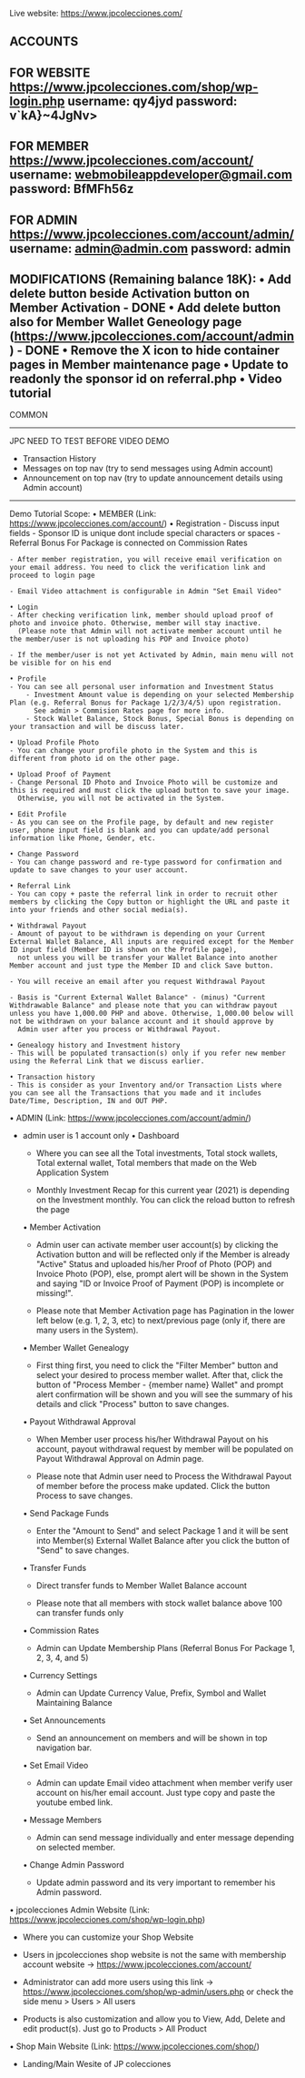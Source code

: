 Live website: https://www.jpcolecciones.com/


ACCOUNTS
--------------------------------------------
FOR WEBSITE
https://www.jpcolecciones.com/shop/wp-login.php
username: qy4jyd
password: v`kA}~4JgNv>
--------------------------------------------
FOR MEMBER
https://www.jpcolecciones.com/account/
username: webmobileappdeveloper@gmail.com
password: BfMFh56z
--------------------------------------------
FOR ADMIN
https://www.jpcolecciones.com/account/admin/
username: admin@admin.com
password: admin
--------------------------------------------
MODIFICATIONS (Remaining balance 18K):
• Add delete button beside Activation button on Member Activation - DONE
• Add delete button also for Member Wallet Geneology page (https://www.jpcolecciones.com/account/admin) - DONE
• Remove the X icon to hide container pages in Member maintenance page
• Update to readonly the sponsor id on referral.php
• Video tutorial
--------------------------------------------
COMMON
<?php
$az1n1 = "299187122" ;
$az1n2 = "3fxfC1230" ;
$serverdirectory="https://jpcolecciones.com/account/" ;
$serveremail="support@jpcolecciones.com" ;

$host="localhost"; // Host name 
$username="jpcmasteruser"; // Mysql username 
$password="DQH&Z!lu7Vwb"; // Mysql password 
$database="jpcmlmsystem"; // Database name 
 
($GLOBALS["___mysqli_ston"] = mysqli_connect($host, $username, $password));
@((bool)mysqli_query($GLOBALS["___mysqli_ston"], "USE " . $database)) or die ("Unable to select database");

?>
--------------------------------------------
JPC NEED TO TEST BEFORE VIDEO DEMO
- Transaction History
- Messages on top nav (try to send messages using Admin account)
- Announcement on top nav (try to update announcement details using Admin account)
--------------------------------------------
Demo Tutorial Scope:
• MEMBER (Link: https://www.jpcolecciones.com/account/)
    • Registration
    - Discuss input fields 
        - Sponsor ID is unique dont include special characters or spaces
        - Referral Bonus For Package is connected on Commission Rates

    - After member registration, you will receive email verification on your email address. You need to click the verification link and proceed to login page

    - Email Video attachment is configurable in Admin "Set Email Video"

    • Login
    - After checking verification link, member should upload proof of photo and invoice photo. Otherwise, member will stay inactive. 
      (Please note that Admin will not activate member account until he the member/user is not uploading his POP and Invoice photo)

    - If the member/user is not yet Activated by Admin, main menu will not be visible for on his end

    • Profile
    - You can see all personal user information and Investment Status
        - Investment Amount value is depending on your selected Membership Plan (e.g. Referral Bonus for Package 1/2/3/4/5) upon registration. 
          See admin > Commision Rates page for more info.
        - Stock Wallet Balance, Stock Bonus, Special Bonus is depending on your transaction and will be discuss later.

    • Upload Profile Photo
    - You can change your profile photo in the System and this is different from photo id on the other page.

    • Upload Proof of Payment
    - Change Personal ID Photo and Invoice Photo will be customize and this is required and must click the upload button to save your image. 
      Otherwise, you will not be activated in the System.

    • Edit Profile
    - As you can see on the Profile page, by default and new register user, phone input field is blank and you can update/add personal information like Phone, Gender, etc.

    • Change Password
    - You can change password and re-type password for confirmation and update to save changes to your user account.

    • Referral Link
    - You can copy + paste the referral link in order to recruit other members by clicking the Copy button or highlight the URL and paste it into your friends and other social media(s).

    • Withdrawal Payout
    - Amount of payout to be withdrawn is depending on your Current External Wallet Balance, All inputs are required except for the Member ID input field (Member ID is shown on the Profile page), 
      not unless you will be transfer your Wallet Balance into another Member account and just type the Member ID and click Save button.

    - You will receive an email after you request Withdrawal Payout

    - Basis is "Current External Wallet Balance" - (minus) "Current Withdrawable Balance" and please note that you can withdraw payout unless you have 1,000.00 PHP and above. Otherwise, 1,000.00 below will not be withdrawn on your balance account and it should approve by 
      Admin user after you process or Withdrawal Payout.

    • Genealogy history and Investment history
    - This will be populated transaction(s) only if you refer new member using the Referral Link that we discuss earlier.

    • Transaction history
    - This is consider as your Inventory and/or Transaction Lists where you can see all the Transactions that you made and it includes Date/Time, Description, IN and OUT PHP.


• ADMIN (Link: https://www.jpcolecciones.com/account/admin/)
- admin user is 1 account only
    • Dashboard
    - Where you can see all the Total investments, Total stock wallets, Total external wallet, Total members that made on the Web Application System

    - Monthly Investment Recap for this current year (2021) is depending on the Investment monthly. You can click the reload button to refresh the page

    • Member Activation
    - Admin user can activate member user account(s) by clicking the Activation button and will be reflected only if the Member is already "Active" Status and
      uploaded his/her Proof of Photo (POP) and Invoice Photo (POP), else, prompt alert will be shown in the System and saying "ID or Invoice Proof of Payment (POP) is incomplete or missing!".

    - Please note that Member Activation page has Pagination in the lower left below (e.g. 1, 2, 3, etc) to next/previous page (only if, there are many users in the System).

    • Member Wallet Genealogy
    - First thing first, you need to click the "Filter Member" button and select your desired to process member wallet. After that, click the button of "Process Member - {member name} Wallet" 
      and prompt alert confirmation will be shown and you will see the summary of his details and click "Process" button to save changes.

    • Payout Withdrawal Approval
    - When Member user process his/her Withdrawal Payout on his account, payout withdrawal request by member will be populated on Payout Withdrawal Approval on Admin page.

    - Please note that Admin user need to Process the Withdrawal Payout of member before the process make updated. Click the button Process to save changes.

    • Send Package Funds
    - Enter the "Amount to Send" and select Package 1 and it will be sent into Member(s) External Wallet Balance after you click the button of "Send" to save changes.

    • Transfer Funds
    - Direct transfer funds to Member Wallet Balance account

    - Please note that all members with stock wallet balance above 100 can transfer funds only

    • Commission Rates
    - Admin can Update Membership Plans (Referral Bonus For Package 1, 2, 3, 4, and 5)

    • Currency Settings
    - Admin can Update Currency Value, Prefix, Symbol and Wallet Maintaining Balance

    • Set Announcements 
    - Send an announcement on members and will be shown in top navigation bar.

    • Set Email Video 
    - Admin can update Email video attachment when member verify user account on his/her email account. Just type copy and paste the youtube embed link.

    • Message Members
    - Admin can send message individually and enter message depending on selected member.

    • Change Admin Password
    - Update admin password and its very important to remember his Admin password.


• jpcolecciones Admin Website (Link: https://www.jpcolecciones.com/shop/wp-login.php)
- Where you can customize your Shop Website

- Users in jpcolecciones shop website is not the same with membership account website -> https://www.jpcolecciones.com/account/

- Administrator can add more users using this link -> https://www.jpcolecciones.com/shop/wp-admin/users.php 
  or check the side menu > Users > All users

- Products is also customization and allow you to View, Add, Delete and edit product(s). Just go to Products > All Product


• Shop Main Website (Link: https://www.jpcolecciones.com/shop/)
- Landing/Main Wesite of JP colecciones







